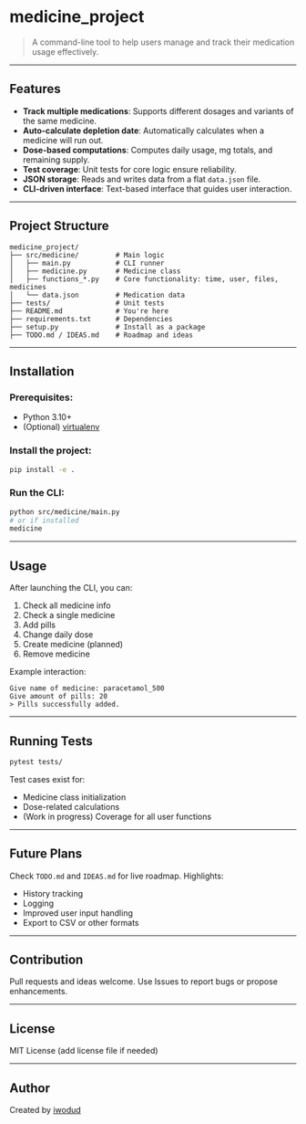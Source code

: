 # medicine_project

> A command-line tool to help users manage and track their medication usage effectively.

---

## Features

- **Track multiple medications**: Supports different dosages and variants of the same medicine.
- **Auto-calculate depletion date**: Automatically calculates when a medicine will run out.
- **Dose-based computations**: Computes daily usage, mg totals, and remaining supply.
- **Test coverage**: Unit tests for core logic ensure reliability.
- **JSON storage**: Reads and writes data from a flat `data.json` file.
- **CLI-driven interface**: Text-based interface that guides user interaction.

---

## Project Structure

```
medicine_project/
├── src/medicine/         # Main logic
│   ├── main.py           # CLI runner
│   ├── medicine.py       # Medicine class
│   ├── functions_*.py    # Core functionality: time, user, files, medicines
│   └── data.json         # Medication data
├── tests/                # Unit tests
├── README.md             # You're here
├── requirements.txt      # Dependencies
├── setup.py              # Install as a package
├── TODO.md / IDEAS.md    # Roadmap and ideas
```

---

## Installation

### Prerequisites:

- Python 3.10+
- (Optional) [virtualenv](https://virtualenv.pypa.io/en/latest/)

### Install the project:

```bash
pip install -e .
```

### Run the CLI:

```bash
python src/medicine/main.py
# or if installed
medicine
```

---

## Usage

After launching the CLI, you can:

1. Check all medicine info
2. Check a single medicine
3. Add pills
4. Change daily dose
5. Create medicine (planned)
6. Remove medicine

Example interaction:

```
Give name of medicine: paracetamol_500
Give amount of pills: 20
> Pills successfully added.
```

---

## Running Tests

```bash
pytest tests/
```

Test cases exist for:

- Medicine class initialization
- Dose-related calculations
- (Work in progress) Coverage for all user functions

---

## Future Plans

Check `TODO.md` and `IDEAS.md` for live roadmap.
Highlights:

- History tracking
- Logging
- Improved user input handling
- Export to CSV or other formats

---

## Contribution

Pull requests and ideas welcome. Use Issues to report bugs or propose enhancements.

---

## License

MIT License (add license file if needed)

---

## Author

Created by [iwodud](https://github.com/iwodud)
